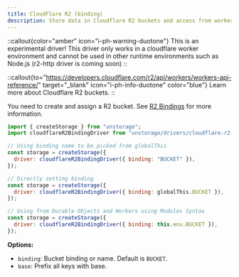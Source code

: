```yaml
---
title: CloudFlare R2 (binding)
description: Store data in Cloudflare R2 buckets and access from worker bindings.
---
```


::callout{color="amber" icon="i-ph-warning-duotone"}
This is an experimental driver! This driver only works in a cloudflare worker environment and cannot be used in other runtime environments such as Node.js (r2-http driver is coming soon)
::

::callout{to="https://developers.cloudflare.com/r2/api/workers/workers-api-reference/" target="_blank" icon="i-ph-info-duotone" color="blue"}
Learn more about Cloudflare R2 buckets.
::

You need to create and assign a R2 bucket. See [R2 Bindings](https://developers.cloudflare.com/r2/api/workers/workers-api-reference/#create-a-binding) for more information.

```js
import { createStorage } from "unstorage";
import cloudflareR2BindingDriver from "unstorage/drivers/cloudflare-r2-binding";

// Using binding name to be picked from globalThis
const storage = createStorage({
  driver: cloudflareR2BindingDriver({ binding: "BUCKET" }),
});

// Directly setting binding
const storage = createStorage({
  driver: cloudflareR2BindingDriver({ binding: globalThis.BUCKET }),
});

// Using from Durable Objects and Workers using Modules Syntax
const storage = createStorage({
  driver: cloudflareR2BindingDriver({ binding: this.env.BUCKET }),
});
```

**Options:**

- `binding`: Bucket binding or name. Default is `BUCKET`.
- `base`: Prefix all keys with base.
